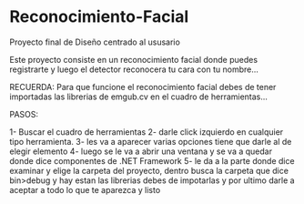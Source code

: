 # Reconocimiento-Facial

Proyecto final de Diseño centrado al ususario

Este proyecto consiste en un reconocimiento facial donde puedes registrarte y luego el detector reconocera tu cara con tu nombre...

RECUERDA: Para que funcione el reconocimiento facial debes de tener importadas las librerias de emgub.cv en el cuadro de herramientas...

PASOS:

1- Buscar el cuadro de herramientas
2- darle click izquierdo en cualquier tipo herramienta.
3- les va a aparecer varias opciones tiene que darle al de elegir elemento
4- luego se le va a abrir una ventana y se va a quedar donde dice componentes de .NET Framework
5- le da a la parte donde dice examinar y elige la carpeta del proyecto, dentro busca la carpeta que dice bin>debug y hay estan las librerias debes de impotarlas
y por ultimo darle a aceptar a todo lo que te aparezca y listo 
